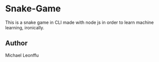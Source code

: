 # Snake-Game

This is a snake game in CLI made with node js in order to learn machine learning, ironically.

## Author

Michael Leonffu
